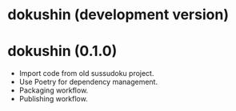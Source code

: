 # dokushin (development version)

# dokushin (0.1.0)

* Import code from old sussudoku project.
* Use Poetry for dependency management.
* Packaging workflow.
* Publishing workflow.
